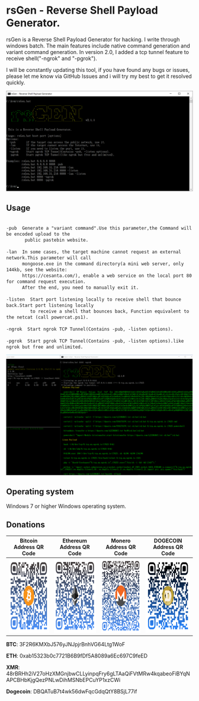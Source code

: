 
 rsGen - Reverse Shell Payload Generator.
 =

  rsGen is a Reverse Shell Payload Generator for hacking. I write through windows batch. The main features include native command generation and variant command generation. In version 2.0, I added a tcp tunnel feature to receive shell("-ngrok" and "-pgrok").
  
  I will be constantly updating this tool, if you have found any bugs or issues, please let me know via GitHub Issues and i will try my best to get it resolved quickly.
  
![rsGen](https://raw.githubusercontent.com/FlyfishSec/rsGen/master/Screenshot/rsgen.png "rsGen")

## Usage


```

-pub  Generate a "variant command".Use this parameter,the Command will be encoded upload to the
       public pastebin website.

-lan  In some cases, the target machine cannot request an external network.This parameter will call
      mongoose.exe in the command directory(a mini web server, only 144kb, see the website: 
      https://cesanta.com/), enable a web service on the local port 80 for command request execution.
      After the end, you need to manually exit it.

-listen  Start port listening locally to receive shell that bounce back.Start port listening locally 
         to receive a shell that bounces back, Function equivalent to the netcat (call powercat.ps1).

-ngrok  Start ngrok TCP Tunnel(Contains -pub, -listen options).

-pgrok  Start pgrok TCP Tunnel(Contains -pub, -listen options).like ngrok but free and unlimited.

```
![rsGen](https://raw.githubusercontent.com/FlyfishSec/rsGen/master/Screenshot/rsgen-ngrok.png "rsGen-ngrok")


## Operating system

   Windows 7 or higher Windows operating system.

## Donations

   Bitcoin Address QR Code            |  Ethereum Address QR Code         |  Monero Address QR Code         |  DOGECOIN Address QR Code
:-------------------------:|:-------------------------:|:-------------------------:|:-------------------------:
<img width="200" height="200" src="https://raw.githubusercontent.com/FlyfishSec/rsGen/master/Screenshot/donate-btc.png"/>  |  <img width="200" height="200" src="https://raw.githubusercontent.com/FlyfishSec/rsGen/master/Screenshot/donate-eth.png"/> | <img width="200" height="200" src="https://raw.githubusercontent.com/FlyfishSec/rsGen/master/Screenshot/donate-xmr.png"/> | <img width="200" height="200" src="https://raw.githubusercontent.com/FlyfishSec/rsGen/master/Screenshot/donate-doge.png"/>

**BTC**: 3F2R6KMXbJ576yJNJpjrBnhVG64Ltg1WoF

**ETH**: 0xab15323b0c7721B6B9fDf5A8089a6Ec697C9feED

**XMR**: 48rBRHh2iV27oHzXMGnjbwCLLyinpqFry6gLTAaQiFVtMRw4kqabeoFiBYqNAPCBHbKjgQezPNLwDihMSNbEPCuYP1xzCWi

**Dogecoin**: DBQATuB7t4wk56dwFqcGdqQtY8BSjL77if


